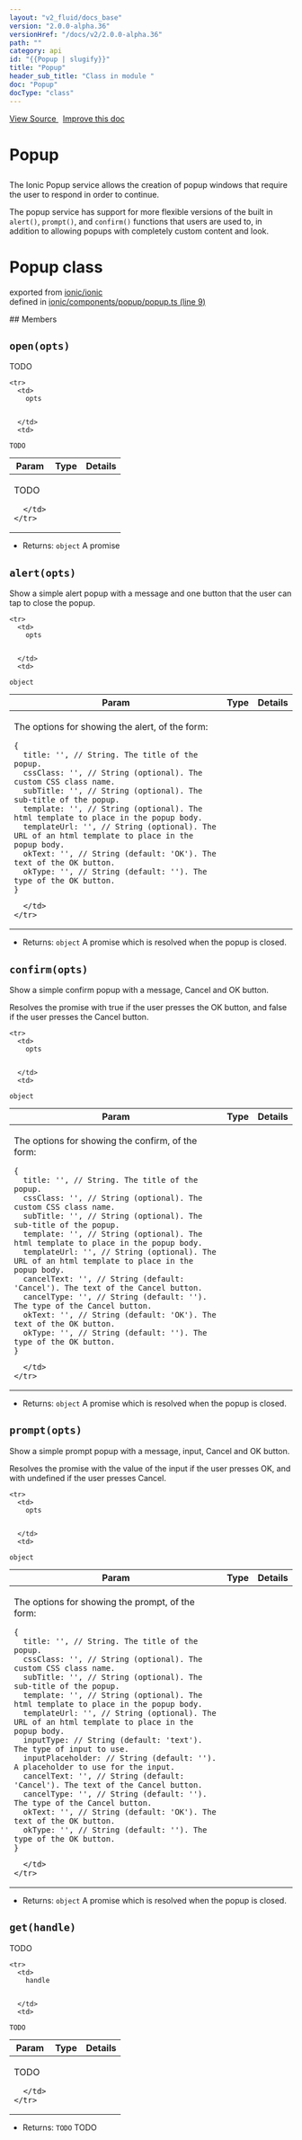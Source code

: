 ```yaml
---
layout: "v2_fluid/docs_base"
version: "2.0.0-alpha.36"
versionHref: "/docs/v2/2.0.0-alpha.36"
path: ""
category: api
id: "{{Popup | slugify}}"
title: "Popup"
header_sub_title: "Class in module "
doc: "Popup"
docType: "class"
---
```



<div class="improve-docs">
  <a href='http://github.com/driftyco/ionic2/tree/master/ionic/components/popup/popup.ts#L8'>
    View Source
  </a>
  &nbsp;
  <a href='http://github.com/driftyco/ionic2/edit/master/ionic/components/popup/popup.ts#L8'>
    Improve this doc
  </a>
</div>




<h1 class="api-title">

  Popup



</h1>





<p>The Ionic Popup service allows the creation of popup windows that require the user to respond in order to continue.</p>
<p>The popup service has support for more flexible versions of the built in <code>alert()</code>, <code>prompt()</code>, and <code>confirm()</code> functions that users are used to, in addition to allowing popups with completely custom content and look.</p>


<h1 class="class export">Popup <span class="type">class</span></h1>
<p class="module">exported from <a href='undefined'>ionic/ionic</a><br/>
defined in <a href="https://github.com/driftyco/ionic2/tree/master/ionic/components/popup/popup.ts#L9-L266">ionic/components/popup/popup.ts (line 9)</a>
</p>
## Members

<div id="open"></div>
<h2>
  <code>open(opts)</code>

</h2>

TODO



<table class="table" style="margin:0;">
  <thead>
    <tr>
      <th>Param</th>
      <th>Type</th>
      <th>Details</th>
    </tr>
  </thead>
  <tbody>
    
    <tr>
      <td>
        opts
        
        
      </td>
      <td>
        
  <code>TODO</code>
      </td>
      <td>
        <p>TODO</p>

        
      </td>
    </tr>
    
  </tbody>
</table>






* Returns: 
  <code>object</code> A promise




<div id="alert"></div>
<h2>
  <code>alert(opts)</code>

</h2>

Show a simple alert popup with a message and one button
that the user can tap to close the popup.




<table class="table" style="margin:0;">
  <thead>
    <tr>
      <th>Param</th>
      <th>Type</th>
      <th>Details</th>
    </tr>
  </thead>
  <tbody>
    
    <tr>
      <td>
        opts
        
        
      </td>
      <td>
        
  <code>object</code>
      </td>
      <td>
        <p>The options for showing the alert, of the form:</p>
<pre><code>{
  title: &#39;&#39;, // String. The title of the popup.
  cssClass: &#39;&#39;, // String (optional). The custom CSS class name.
  subTitle: &#39;&#39;, // String (optional). The sub-title of the popup.
  template: &#39;&#39;, // String (optional). The html template to place in the popup body.
  templateUrl: &#39;&#39;, // String (optional). The URL of an html template to place in the popup body.
  okText: &#39;&#39;, // String (default: &#39;OK&#39;). The text of the OK button.
  okType: &#39;&#39;, // String (default: &#39;&#39;). The type of the OK button.
}
</code></pre>

        
      </td>
    </tr>
    
  </tbody>
</table>






* Returns: 
  <code>object</code> A promise which is resolved when the popup is closed.




<div id="confirm"></div>
<h2>
  <code>confirm(opts)</code>

</h2>

Show a simple confirm popup with a message, Cancel and OK button.

Resolves the promise with true if the user presses the OK button, and false if the user presses the Cancel button.




<table class="table" style="margin:0;">
  <thead>
    <tr>
      <th>Param</th>
      <th>Type</th>
      <th>Details</th>
    </tr>
  </thead>
  <tbody>
    
    <tr>
      <td>
        opts
        
        
      </td>
      <td>
        
  <code>object</code>
      </td>
      <td>
        <p>The options for showing the confirm, of the form:</p>
<pre><code>{
  title: &#39;&#39;, // String. The title of the popup.
  cssClass: &#39;&#39;, // String (optional). The custom CSS class name.
  subTitle: &#39;&#39;, // String (optional). The sub-title of the popup.
  template: &#39;&#39;, // String (optional). The html template to place in the popup body.
  templateUrl: &#39;&#39;, // String (optional). The URL of an html template to place in the popup body.
  cancelText: &#39;&#39;, // String (default: &#39;Cancel&#39;). The text of the Cancel button.
  cancelType: &#39;&#39;, // String (default: &#39;&#39;). The type of the Cancel button.
  okText: &#39;&#39;, // String (default: &#39;OK&#39;). The text of the OK button.
  okType: &#39;&#39;, // String (default: &#39;&#39;). The type of the OK button.
}
</code></pre>

        
      </td>
    </tr>
    
  </tbody>
</table>






* Returns: 
  <code>object</code> A promise which is resolved when the popup is closed.




<div id="prompt"></div>
<h2>
  <code>prompt(opts)</code>

</h2>

Show a simple prompt popup with a message, input, Cancel and OK button.

Resolves the promise with the value of the input if the user presses OK, and with undefined if the user presses Cancel.




<table class="table" style="margin:0;">
  <thead>
    <tr>
      <th>Param</th>
      <th>Type</th>
      <th>Details</th>
    </tr>
  </thead>
  <tbody>
    
    <tr>
      <td>
        opts
        
        
      </td>
      <td>
        
  <code>object</code>
      </td>
      <td>
        <p>The options for showing the prompt, of the form:</p>
<pre><code>{
  title: &#39;&#39;, // String. The title of the popup.
  cssClass: &#39;&#39;, // String (optional). The custom CSS class name.
  subTitle: &#39;&#39;, // String (optional). The sub-title of the popup.
  template: &#39;&#39;, // String (optional). The html template to place in the popup body.
  templateUrl: &#39;&#39;, // String (optional). The URL of an html template to place in the popup body.
  inputType: // String (default: &#39;text&#39;). The type of input to use.
  inputPlaceholder: // String (default: &#39;&#39;). A placeholder to use for the input.
  cancelText: &#39;&#39;, // String (default: &#39;Cancel&#39;). The text of the Cancel button.
  cancelType: &#39;&#39;, // String (default: &#39;&#39;). The type of the Cancel button.
  okText: &#39;&#39;, // String (default: &#39;OK&#39;). The text of the OK button.
  okType: &#39;&#39;, // String (default: &#39;&#39;). The type of the OK button.
}
</code></pre>

        
      </td>
    </tr>
    
  </tbody>
</table>






* Returns: 
  <code>object</code> A promise which is resolved when the popup is closed.




<div id="get"></div>
<h2>
  <code>get(handle)</code>

</h2>

TODO



<table class="table" style="margin:0;">
  <thead>
    <tr>
      <th>Param</th>
      <th>Type</th>
      <th>Details</th>
    </tr>
  </thead>
  <tbody>
    
    <tr>
      <td>
        handle
        
        
      </td>
      <td>
        
  <code>TODO</code>
      </td>
      <td>
        <p>TODO</p>

        
      </td>
    </tr>
    
  </tbody>
</table>






* Returns: 
  <code>TODO</code> TODO




